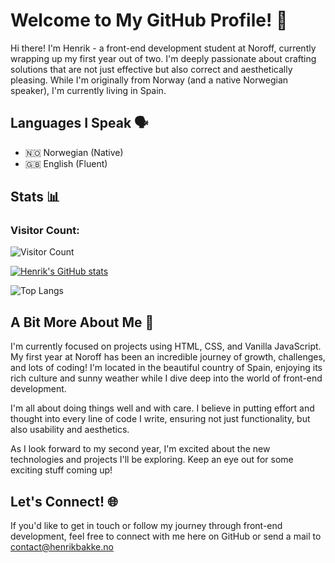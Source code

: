 # Welcome to My GitHub Profile! 👋

Hi there! I'm Henrik - a front-end development student at Noroff, currently wrapping up my first year out of two. I'm deeply passionate about crafting solutions that are not just effective but also correct and aesthetically pleasing. While I'm originally from Norway (and a native Norwegian speaker), I'm currently living in Spain.

## Languages I Speak 🗣️

- 🇳🇴 Norwegian (Native)
- 🇬🇧 English (Fluent)

## Stats 📊

### Visitor Count:
![Visitor Count](https://profile-counter.glitch.me/bakek-lang/count.svg)

[![Henrik's GitHub stats](https://github-readme-stats.vercel.app/api?username=bakek-lang)](https://github.com/bakek-lang/github-readme-stats)

![Top Langs](https://github-readme-stats.vercel.app/api/top-langs/?username=bakek-lang)

## A Bit More About Me 🌱

I'm currently focused on projects using HTML, CSS, and Vanilla JavaScript. My first year at Noroff has been an incredible journey of growth, challenges, and lots of coding! I'm located in the beautiful country of Spain, enjoying its rich culture and sunny weather while I dive deep into the world of front-end development.

I'm all about doing things well and with care. I believe in putting effort and thought into every line of code I write, ensuring not just functionality, but also usability and aesthetics. 

As I look forward to my second year, I'm excited about the new technologies and projects I'll be exploring. Keep an eye out for some exciting stuff coming up!

## Let's Connect! 🌐

If you'd like to get in touch or follow my journey through front-end development, feel free to connect with me here on GitHub or send a mail to contact@henrikbakke.no
